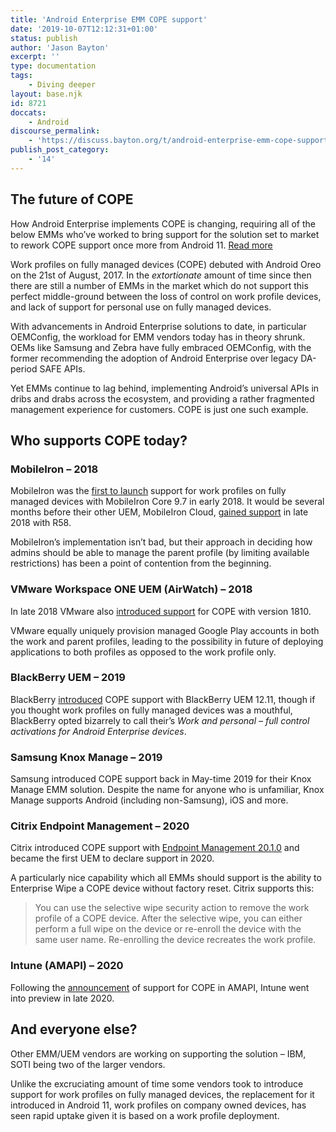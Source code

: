 ```yaml
---
title: 'Android Enterprise EMM COPE support'
date: '2019-10-07T12:12:31+01:00'
status: publish
author: 'Jason Bayton'
excerpt: ''
type: documentation
tags: 
    - Diving deeper
layout: base.njk
id: 8721
doccats:
    - Android
discourse_permalink:
    - 'https://discuss.bayton.org/t/android-enterprise-emm-cope-support/318'
publish_post_category:
    - '14'
---
```

<div class="callout callout-warning">

The future of COPE
------------------

 How Android Enterprise implements COPE is changing, requiring all of the below EMMs who’ve worked to bring support for the solution set to market to rework COPE support once more from Android 11. [Read more](/2020/02/android-enterprise-in-11-google-reduces-visibility-and-control-with-cope-to-bolster-privacy/)</div>
 
Work profiles on fully managed devices (COPE) debuted with Android Oreo on the 21st of August, 2017. In the *extortionate* amount of time since then there are still a number of EMMs in the market which do not support this perfect middle-ground between the loss of control on work profile devices, and lack of support for personal use on fully managed devices.

With advancements in Android Enterprise solutions to date, in particular OEMConfig, the workload for EMM vendors today has in theory shrunk. OEMs like Samsung and Zebra have fully embraced OEMConfig, with the former recommending the adoption of Android Enterprise over legacy DA-period SAFE APIs.

Yet EMMs continue to lag behind, implementing Android’s universal APIs in dribs and drabs across the ecosystem, and providing a rather fragmented management experience for customers. COPE is just one such example.

Who supports COPE today?
------------------------

### MobileIron – 2018

MobileIron was the [first to launch](/2018/03/mobileiron-launch-android-enterprise-work-profiles-on-fully-managed-devices/) support for work profiles on fully managed devices with MobileIron Core 9.7 in early 2018. It would be several months before their other UEM, MobileIron Cloud, [gained support](/2018/12/mobileiron-cloud-r58-supports-android-enterprise-fully-managed-devices-with-work-profiles/) in late 2018 with R58.

MobileIron’s implementation isn’t bad, but their approach in deciding how admins should be able to manage the parent profile (by limiting available restrictions) has been a point of contention from the beginning.

### VMware Workspace ONE UEM (AirWatch) – 2018

In late 2018 VMware also [introduced support](/2018/10/workspace-one-uem-1810-introduces-support-for-android-enterprise-fully-managed-devices-with-work-profiles/) for COPE with version 1810.

VMware equally uniquely provision managed Google Play accounts in both the work and parent profiles, leading to the possibility in future of deploying applications to both profiles as opposed to the work profile only.

### BlackBerry UEM – 2019

BlackBerry [introduced](https://docs.blackberry.com/en/endpoint-management/blackberry-uem/12_11/release-notes-and-advisories/Whats-new-in-BlackBerry-UEM-12_11) COPE support with BlackBerry UEM 12.11, though if you thought work profiles on fully managed devices was a mouthful, BlackBerry opted bizarrely to call their’s *Work and personal – full control activations for Android Enterprise devices*.

### Samsung Knox Manage – 2019

Samsung introduced COPE support back in May-time 2019 for their Knox Manage EMM solution. Despite the name for anyone who is unfamiliar, Knox Manage supports Android (including non-Samsung), iOS and more.

### Citrix Endpoint Management – 2020

Citrix introduced COPE support with [Endpoint Management 20.1.0](https://docs.citrix.com/en-us/citrix-endpoint-management/whats-new.html#endpoint-management-2010) and became the first UEM to declare support in 2020.

A particularly nice capability which all EMMs should support is the ability to Enterprise Wipe a COPE device without factory reset. Citrix supports this:

> You can use the selective wipe security action to remove the work profile of a COPE device. After the selective wipe, you can either perform a full wipe on the device or re-enroll the device with the same user name. Re-enrolling the device recreates the work profile.

### Intune (AMAPI) – 2020 

Following the [announcement](/2020/07/googles-android-management-api-will-soon-support-cope/) of support for COPE in AMAPI, Intune went into preview in late 2020.

And everyone else?
------------------

Other EMM/UEM vendors are working on supporting the solution – IBM, SOTI being two of the larger vendors.

Unlike the excruciating amount of time some vendors took to introduce support for work profiles on fully managed devices, the replacement for it introduced in Android 11, work profiles on company owned devices, has seen rapid uptake given it is based on a work profile deployment.